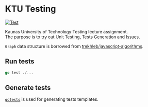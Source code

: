 # KTU Testing

[![Test](https://github.com/sewiti/ktu-testing/actions/workflows/test.yml/badge.svg)](https://github.com/sewiti/ktu-testing/actions/workflows/test.yml)

Kaunas University of Technology Testing lecture assignment.  
The purpose is to try out Unit Testing, Tests Generation and Issues.

`Graph` data structure is borrowed from [trekhleb/javascript-algorithms](https://github.com/trekhleb/javascript-algorithms).

## Run tests

```go
go test ./...
```

## Generate tests

[`gotests`](https://github.com/cweill/gotests) is used for generating tests
templates.
